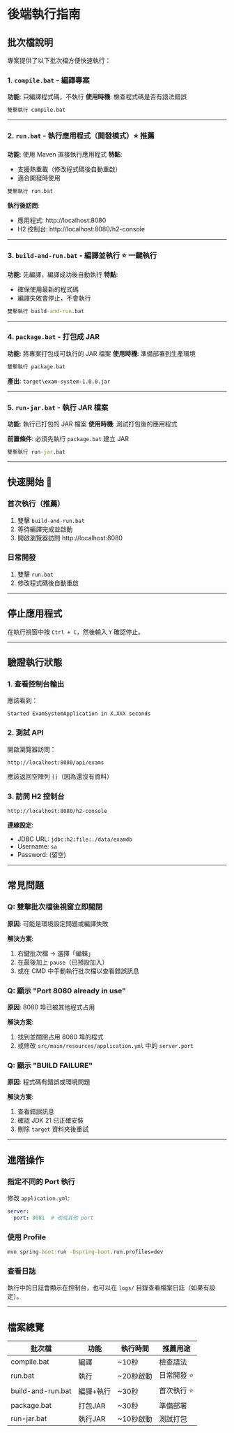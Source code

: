 # 後端執行指南

## 批次檔說明

專案提供了以下批次檔方便快速執行：

### 1. `compile.bat` - 編譯專案
**功能**: 只編譯程式碼，不執行
**使用時機**: 檢查程式碼是否有語法錯誤

```cmd
雙擊執行 compile.bat
```

---

### 2. `run.bat` - 執行應用程式（開發模式）⭐ 推薦
**功能**: 使用 Maven 直接執行應用程式
**特點**:
- 支援熱重載（修改程式碼後自動重啟）
- 適合開發時使用

```cmd
雙擊執行 run.bat
```

**執行後訪問**:
- 應用程式: http://localhost:8080
- H2 控制台: http://localhost:8080/h2-console

---

### 3. `build-and-run.bat` - 編譯並執行 ⭐ 一鍵執行
**功能**: 先編譯，編譯成功後自動執行
**特點**:
- 確保使用最新的程式碼
- 編譯失敗會停止，不會執行

```cmd
雙擊執行 build-and-run.bat
```

---

### 4. `package.bat` - 打包成 JAR
**功能**: 將專案打包成可執行的 JAR 檔案
**使用時機**: 準備部署到生產環境

```cmd
雙擊執行 package.bat
```

**產出**: `target\exam-system-1.0.0.jar`

---

### 5. `run-jar.bat` - 執行 JAR 檔案
**功能**: 執行已打包的 JAR 檔案
**使用時機**: 測試打包後的應用程式

**前置條件**: 必須先執行 `package.bat` 建立 JAR

```cmd
雙擊執行 run-jar.bat
```

---

## 快速開始 🚀

### 首次執行（推薦）
1. 雙擊 `build-and-run.bat`
2. 等待編譯完成並啟動
3. 開啟瀏覽器訪問 http://localhost:8080

### 日常開發
1. 雙擊 `run.bat`
2. 修改程式碼後自動重啟

---

## 停止應用程式

在執行視窗中按 `Ctrl + C`，然後輸入 `Y` 確認停止。

---

## 驗證執行狀態

### 1. 查看控制台輸出
應該看到：
```
Started ExamSystemApplication in X.XXX seconds
```

### 2. 測試 API
開啟瀏覽器訪問：
```
http://localhost:8080/api/exams
```

應該返回空陣列 `[]`（因為還沒有資料）

### 3. 訪問 H2 控制台
```
http://localhost:8080/h2-console
```

**連線設定**:
- JDBC URL: `jdbc:h2:file:./data/examdb`
- Username: `sa`
- Password: (留空)

---

## 常見問題

### Q: 雙擊批次檔後視窗立即關閉
**原因**: 可能是環境設定問題或編譯失敗

**解決方案**:
1. 右鍵批次檔 → 選擇「編輯」
2. 在最後加上 `pause`（已預設加入）
3. 或在 CMD 中手動執行批次檔以查看錯誤訊息

### Q: 顯示 "Port 8080 already in use"
**原因**: 8080 埠已被其他程式占用

**解決方案**:
1. 找到並關閉占用 8080 埠的程式
2. 或修改 `src/main/resources/application.yml` 中的 `server.port`

### Q: 顯示 "BUILD FAILURE"
**原因**: 程式碼有錯誤或環境問題

**解決方案**:
1. 查看錯誤訊息
2. 確認 JDK 21 已正確安裝
3. 刪除 `target` 資料夾後重試

---

## 進階操作

### 指定不同的 Port 執行
修改 `application.yml`:
```yaml
server:
  port: 8081  # 改成其他 port
```

### 使用 Profile
```cmd
mvn spring-boot:run -Dspring-boot.run.profiles=dev
```

### 查看日誌
執行中的日誌會顯示在控制台，也可以在 `logs/` 目錄查看檔案日誌（如果有設定）。

---

## 檔案總覽

| 批次檔 | 功能 | 執行時間 | 推薦用途 |
|--------|------|----------|----------|
| compile.bat | 編譯 | ~10秒 | 檢查語法 |
| run.bat | 執行 | ~20秒啟動 | 日常開發 ⭐ |
| build-and-run.bat | 編譯+執行 | ~30秒 | 首次執行 ⭐ |
| package.bat | 打包JAR | ~30秒 | 準備部署 |
| run-jar.bat | 執行JAR | ~10秒啟動 | 測試打包 |